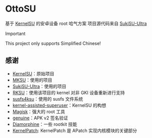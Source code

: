 # OttoSU

基于 [KernelSU](https://github.com/tiann/KernelSU) 的安卓设备 root 哈气方案
项目源代码来自 [SukiSU-Ultra](https://github.com/SukiSU-Ultra/SukiSU-Ultra)

> [!IMPORTANT]
> This project only supports Simplified Chinese!

## 感谢

- [KernelSU](https://github.com/tiann/KernelSU)：原始项目
- [MKSU](https://github.com/5ec1cff/KernelSU)：使用的项目
- [SukiSU-Ultra](https://github.com/SukiSU-Ultra/SukiSU-Ultra)：使用的项目
- [RKSU](https://github.com/rsuntk/KernelsU)：使用该项目的 kernel 对非 GKI 设备重新进行支持
- [susfs4ksu](https://gitlab.com/simonpunk/susfs4ksu)：使用的 susfs 文件系统
- [kernel-assisted-superuser](https://git.zx2c4.com/kernel-assisted-superuser/about/)：KernelSU 的构想
- [Magisk](https://github.com/topjohnwu/Magisk)：强大的 root 工具
- [genuine](https://github.com/brevent/genuine/)：APK v2 签名验证
- [Diamorphine](https://github.com/m0nad/Diamorphine)：一些 rootkit 技能
- [KernelPatch](https://github.com/bmax121/KernelPatch): KernelPatch 是 APatch 实现内核模块的关键部分
